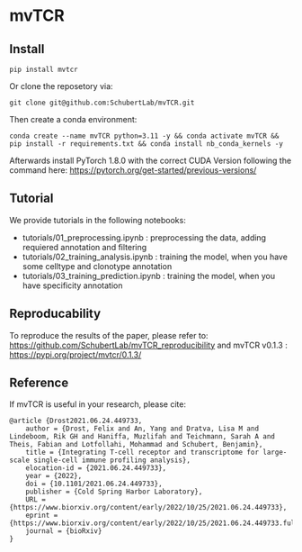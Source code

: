 # mvTCR

## Install

`pip install mvtcr`

Or clone the reposetory via:

`git clone git@github.com:SchubertLab/mvTCR.git`

Then create a conda environment:

`conda create --name mvTCR python=3.11 -y && conda activate mvTCR && pip install -r requirements.txt && conda install nb_conda_kernels -y`

Afterwards install PyTorch 1.8.0 with the correct CUDA Version following the command here: https://pytorch.org/get-started/previous-versions/

## Tutorial
We provide tutorials in the following notebooks:
- tutorials/01_preprocessing.ipynb : preprocessing the data, adding requiered annotation and filtering
- tutorials/02_training_analysis.ipynb : training the model, when you have some celltype and clonotype annotation
- tutorials/03_training_prediction.ipynb : training the model, when you have specificity annotation

## Reproducability
To reproduce the results of the paper, please refer to: https://github.com/SchubertLab/mvTCR_reproducibility and mvTCR v0.1.3 : https://pypi.org/project/mvtcr/0.1.3/

## Reference 

If mvTCR is useful in your research, please cite:  
```
@article {Drost2021.06.24.449733,
	author = {Drost, Felix and An, Yang and Dratva, Lisa M and Lindeboom, Rik GH and Haniffa, Muzlifah and Teichmann, Sarah A and Theis, Fabian and Lotfollahi, Mohammad and Schubert, Benjamin},
	title = {Integrating T-cell receptor and transcriptome for large-scale single-cell immune profiling analysis},
	elocation-id = {2021.06.24.449733},
	year = {2022},
	doi = {10.1101/2021.06.24.449733},
	publisher = {Cold Spring Harbor Laboratory},
	URL = {https://www.biorxiv.org/content/early/2022/10/25/2021.06.24.449733},
	eprint = {https://www.biorxiv.org/content/early/2022/10/25/2021.06.24.449733.full.pdf},
	journal = {bioRxiv}
}

```
